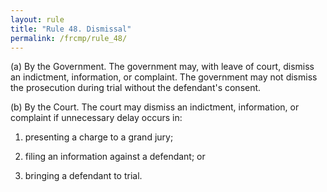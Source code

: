 ```yaml
---
layout: rule
title: "Rule 48. Dismissal"
permalink: /frcmp/rule_48/
---
```


(a) By the Government. The government may, with leave of court, dismiss an indictment, information, or complaint. The government may not dismiss the prosecution during trial without the defendant's consent.


(b) By the Court. The court may dismiss an indictment, information, or complaint if unnecessary delay occurs in:


1. presenting a charge to a grand jury;


2. filing an information against a defendant; or


3. bringing a defendant to trial.
